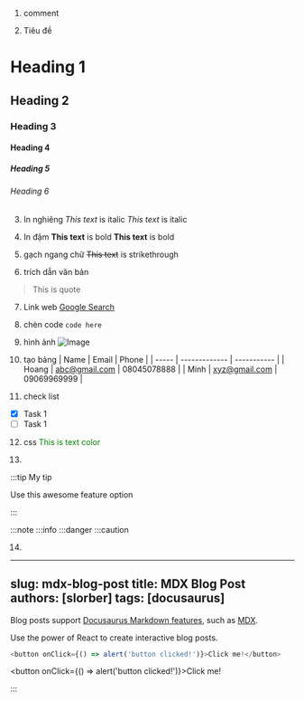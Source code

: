 1. comment 
<!--This is a comment -->
2. Tiêu đề
# Heading 1
## Heading 2
### Heading 3
#### Heading 4
##### Heading 5
###### Heading 6
3. In nghiêng
*This text* is italic
_This text_ is italic

4. In đậm
**This text** is bold
__This text__ is bold
5. gạch ngang chữ
~~This text~~ is strikethrough
6. trích dẫn văn bản
> This is quote

7. Link web
[Google Search](https://google.com)

8. chèn code
`code here`

9. hình ảnh
![Image](url_ảnh)

10. tạo bảng
| Name  | Email         | Phone       |
| ----- | ------------- | ----------- |
| Hoang | abc@gmail.com | 08045078888 |
| Minh  | xyz@gmail.com | 09069969999 |

11. check list
- [x] Task 1
- [ ] Task 1

12. css
<span style="color: green">This is text color</span>

13.

:::tip My tip

Use this awesome feature option

:::

:::note
:::info
:::danger
:::caution

14.
---
slug: mdx-blog-post
title: MDX Blog Post
authors: [slorber]
tags: [docusaurus]
---

Blog posts support [Docusaurus Markdown features](https://docusaurus.io/docs/markdown-features), such as [MDX](https://mdxjs.com/).



Use the power of React to create interactive blog posts.

```js
<button onClick={() => alert('button clicked!')}>Click me!</button>
```

<button onClick={() => alert('button clicked!')}>Click me!</button>

:::
